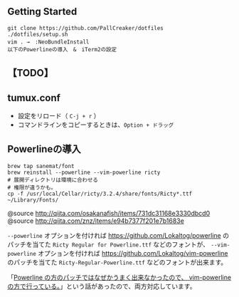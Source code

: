 ## Getting Started
```
git clone https://github.com/PallCreaker/dotfiles
./dotfiles/setup.sh
vim . →　:NeoBundleInstall
以下のPowerlineの導入　&　iTerm2の設定
```

## 【TODO】

## tumux.conf
 - 設定をリロード（ `C-j + r` ）
 - コマンドラインをコピーするときは、`Option + ドラッグ`

## Powerlineの導入
```
brew tap sanemat/font
brew reinstall --powerline --vim-powerline ricty
# 展開ディレクトリは環境に合わせる
# 権限が違うかも。
cp -f /usr/local/Cellar/ricty/3.2.4/share/fonts/Ricty*.ttf ~/Library/Fonts/
```
@source http://qiita.com/osakanafish/items/731dc31168e3330dbcd0
@source http://qiita.com/znz/items/e94b7377f201e7b1683e

`--powerline` オプションを付ければ https://github.com/Lokaltog/powerline のパッチを当てた `Ricty Regular for Powerline.ttf` などのフォントが、 `--vim-powerline` オプションを付ければ https://github.com/Lokaltog/vim-powerline のパッチを当てた `Ricty-Regular-Powerline.ttf` などのフォントが出来ます。

「[Powerline の方のパッチではなぜかうまく出来なかったので、 vim-powerline の方で行っている。](http://yuyunko.bitbucket.org/blog/html/2013/09/14/ricty_powerline_install.html)」という話があったので、両方対応しています。
